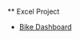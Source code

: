 ** Excel Project
- [Bike Dashboard](https://github.com/rohini-ranjanR/dataDataDATA/blob/main/excel/bikeSaleDashboard/output%20image.md)
